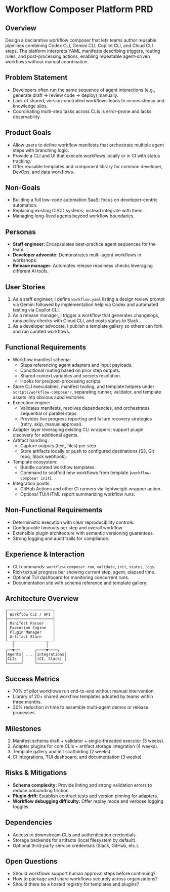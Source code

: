 Workflow Composer Platform PRD
==============================

Overview
--------
Design a declarative workflow composer that lets teams author reusable pipelines combining Codex CLI, Gemini CLI, Copilot CLI, and Cloud CLI steps. The platform interprets YAML manifests describing triggers, routing rules, and post-processing actions, enabling repeatable agent-driven workflows without manual coordination.

Problem Statement
-----------------
- Developers often run the same sequence of agent interactions (e.g., generate draft → review code → deploy) manually.
- Lack of shared, version-controlled workflows leads to inconsistency and knowledge silos.
- Coordinating multi-step tasks across CLIs is error-prone and lacks observability.

Product Goals
-------------
- Allow users to define workflow manifests that orchestrate multiple agent steps with branching logic.
- Provide a CLI and UI that execute workflows locally or in CI with status tracking.
- Offer reusable templates and component library for common developer, DevOps, and data workflows.

Non-Goals
---------
- Building a full low-code automation SaaS; focus on developer-centric automation.
- Replacing existing CI/CD systems; instead integrate with them.
- Managing long-lived agents beyond workflow boundaries.

Personas
--------
- **Staff engineer:** Encapsulates best-practice agent sequences for the team.
- **Developer advocate:** Demonstrates multi-agent workflows in workshops.
- **Release manager:** Automates release readiness checks leveraging different AI tools.

User Stories
------------
1. As a staff engineer, I define `workflow.yaml` listing a design review prompt via Gemini followed by implementation help via Codex and automated testing via Copilot CLI.
2. As a release manager, I trigger a workflow that generates changelogs, runs policy checks with Cloud CLI, and posts status to Slack.
3. As a developer advocate, I publish a template gallery so others can fork and run curated workflows.

Functional Requirements
-----------------------
- Workflow manifest schema:
  - Steps referencing agent adapters and input payloads.
  - Conditional routing based on prior step outputs.
  - Shared context variables and secrets resolution.
  - Hooks for pre/post-processing scripts.
- Store CLI executables, manifest tooling, and template helpers under `scripts/workflow-composer/`, separating runner, validator, and template assets into obvious subdirectories.
- Execution engine:
  - Validates manifests, resolves dependencies, and orchestrates sequential or parallel steps.
  - Provides live progress reporting and failure recovery strategies (retry, skip, manual approval).
- Adapter layer leveraging existing CLI wrappers; support plugin discovery for additional agents.
- Artifact handling:
  - Capture outputs (text, files) per step.
  - Store artifacts locally or push to configured destinations (S3, Git repo, Slack webhook).
- Template ecosystem:
  - Bundle curated workflow templates.
  - Command to scaffold new workflows from template (`workflow-composer init`).
- Integration points:
  - GitHub Actions and other CI runners via lightweight wrapper action.
  - Optional TUI/HTML report summarizing workflow runs.

Non-Functional Requirements
---------------------------
- Deterministic execution with clear reproducibility controls.
- Configurable timeouts per step and overall workflow.
- Extensible plugin architecture with semantic versioning guarantees.
- Strong logging and audit trails for compliance.

Experience & Interaction
------------------------
- CLI commands: `workflow-composer run`, `validate`, `init`, `status`, `logs`.
- Rich textual progress bar showing current step, agent, elapsed time.
- Optional TUI dashboard for monitoring concurrent runs.
- Documentation site with schema reference and template gallery.

Architecture Overview
---------------------
```
┌────────────────────┐
│ Workflow CLI / API │
├────────────────────┤
│ Manifest Parser    │
│ Execution Engine   │
│ Plugin Manager     │
│ Artifact Store     │
└──┬──────────────┬──┘
   │              │
┌──▼──┐      ┌────▼────┐
│Agents│ ... │Integrations│
│CLIs  │     │(CI, Slack) │
└──────┘     └───────────┘
```

Success Metrics
---------------
- 70% of pilot workflows run end-to-end without manual intervention.
- Library of 20+ shared workflow templates adopted by teams within three months.
- 30% reduction in time to assemble multi-agent demos or release processes.

Milestones
----------
1. Manifest schema draft + validator + single-threaded executor (3 weeks).
2. Adapter plugins for core CLIs + artifact storage integration (4 weeks).
3. Template gallery and init scaffolding (2 weeks).
4. CI integrations, TUI dashboard, and documentation (3 weeks).

Risks & Mitigations
-------------------
- **Schema complexity:** Provide linting and strong validation errors to reduce onboarding friction.
- **Plugin drift:** Establish contract tests and version pinning for adapters.
- **Workflow debugging difficulty:** Offer replay mode and verbose logging toggles.

Dependencies
------------
- Access to downstream CLIs and authentication credentials.
- Storage backends for artifacts (local filesystem by default).
- Optional third-party service credentials (Slack, GitHub, etc.).

Open Questions
--------------
- Should workflows support human approval steps before continuing?
- How to package and share workflows securely across organizations?
- Should there be a hosted registry for templates and plugins?
